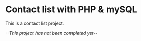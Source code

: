 # Contact list with PHP & mySQL
This is a contact list project.

*--This project has not been completed yet--*